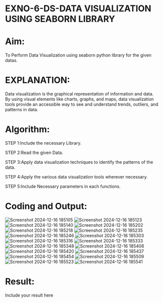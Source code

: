 # EXNO-6-DS-DATA VISUALIZATION USING SEABORN LIBRARY

# Aim:
  To Perform Data Visualization using seaborn python library for the given datas.

# EXPLANATION:
Data visualization is the graphical representation of information and data. By using visual elements like charts, graphs, and maps, data visualization tools provide an accessible way to see and understand trends, outliers, and patterns in data.

# Algorithm:
STEP 1:Include the necessary Library.

STEP 2:Read the given Data.

STEP 3:Apply data visualization techniques to identify the patterns of the data.

STEP 4:Apply the various data visualization tools wherever necessary.

STEP 5:Include Necessary parameters in each functions.

# Coding and Output:
![Screenshot 2024-12-16 185105](https://github.com/user-attachments/assets/32200b80-e3a2-4c7c-81a1-2511d52a7b2e)
![Screenshot 2024-12-16 185123](https://github.com/user-attachments/assets/eebfd600-515d-4953-8241-1e4ceb8fc33f)
![Screenshot 2024-12-16 185140](https://github.com/user-attachments/assets/5fc3c7ed-044c-44b6-9512-210bb8e95e1e)
![Screenshot 2024-12-16 185202](https://github.com/user-attachments/assets/b222a253-8411-469a-9808-e94a47ff8e5a)
![Screenshot 2024-12-16 185218](https://github.com/user-attachments/assets/efd39626-d966-40a7-9ac1-0ce85defde84)
![Screenshot 2024-12-16 185235](https://github.com/user-attachments/assets/c859bb1b-f538-4be3-bcb3-4235c3fe912a)
![Screenshot 2024-12-16 185246](https://github.com/user-attachments/assets/2a9da704-aa22-4c93-a7fd-27ebc76daf27)
![Screenshot 2024-12-16 185303](https://github.com/user-attachments/assets/d69f1c1b-0404-460f-94bf-fa543e786c16)
![Screenshot 2024-12-16 185316](https://github.com/user-attachments/assets/d8d6e650-a51c-4fa9-9ac1-0fdce7f0dfc3)
![Screenshot 2024-12-16 185333](https://github.com/user-attachments/assets/cb84073a-18d7-494f-ba30-ddddc19ba1f8)
![Screenshot 2024-12-16 185348](https://github.com/user-attachments/assets/9360dfa3-a8ba-49b5-8929-599244fb8143)
![Screenshot 2024-12-16 185406](https://github.com/user-attachments/assets/6ab29ad8-f0a9-4eba-bda7-cb2e79b8ec9c)
![Screenshot 2024-12-16 185420](https://github.com/user-attachments/assets/edc9c919-06f1-404d-a974-2db387a99724)
![Screenshot 2024-12-16 185437](https://github.com/user-attachments/assets/cae9bc77-5e60-4f08-83bb-759acb92615a)
![Screenshot 2024-12-16 185454](https://github.com/user-attachments/assets/8b2d309c-aac5-4b06-9e0e-77bc16c93328)
![Screenshot 2024-12-16 185509](https://github.com/user-attachments/assets/aef00ec3-ee75-483a-a38b-c1fdeff1f50d)
![Screenshot 2024-12-16 185523](https://github.com/user-attachments/assets/5835fe78-a7dc-4a8b-9f8d-93df6aa16690)
![Screenshot 2024-12-16 185541](https://github.com/user-attachments/assets/60e4fb29-59fa-403c-ab55-bce7d658a9a0)



# Result:
 Include your result here
